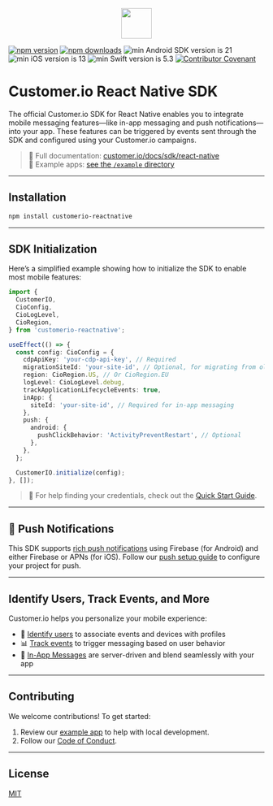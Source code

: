 <p align="center">
  <a href="https://customer.io">
    <img src="https://avatars.githubusercontent.com/u/1152079?s=200&v=4" height="60">
  </a>
</p>

[![npm version](https://img.shields.io/npm/v/customerio-reactnative.svg)](https://www.npmjs.com/package/customerio-reactnative)
[![npm downloads](https://img.shields.io/npm/dm/customerio-reactnative)](https://www.npmjs.com/package/customerio-reactnative)
![min Android SDK version is 21](https://img.shields.io/badge/min%20Android%20SDK-21-green)
![min iOS version is 13](https://img.shields.io/badge/min%20iOS%20version-13-blue)
![min Swift version is 5.3](https://img.shields.io/badge/min%20Swift%20version-5.3-orange)
[![Contributor Covenant](https://img.shields.io/badge/Contributor%20Covenant-2.0-4baaaa.svg)](CODE_OF_CONDUCT.md)

# Customer.io React Native SDK

The official Customer.io SDK for React Native enables you to integrate mobile messaging features—like in-app messaging and push notifications—into your app. These features can be triggered by events sent through the SDK and configured using your Customer.io campaigns.

> 📖 Full documentation: [customer.io/docs/sdk/react-native](https://customer.io/docs/sdk/react-native/)  
> 🧪 Example apps: [see the `/example` directory](/example)

---

## Installation

```bash
npm install customerio-reactnative
```

---

## SDK Initialization

Here’s a simplified example showing how to initialize the SDK to enable most mobile features:

```ts
import {
  CustomerIO,
  CioConfig,
  CioLogLevel,
  CioRegion,
} from 'customerio-reactnative';

useEffect(() => {
  const config: CioConfig = {
    cdpApiKey: 'your-cdp-api-key', // Required
    migrationSiteId: 'your-site-id', // Optional, for migrating from older SDKs
    region: CioRegion.US, // Or CioRegion.EU
    logLevel: CioLogLevel.debug,
    trackApplicationLifecycleEvents: true,
    inApp: {
      siteId: 'your-site-id', // Required for in-app messaging
    },
    push: {
      android: {
        pushClickBehavior: 'ActivityPreventRestart', // Optional
      },
    },
  };

  CustomerIO.initialize(config);
}, []);
```

> 🔑 For help finding your credentials, check out the [Quick Start Guide](https://customer.io/docs/sdk/react-native/quick-start-guide/#step-1).

---

## 📲 Push Notifications

This SDK supports [rich push notifications](https://customer.io/docs/sdk/react-native/rich-push/) using Firebase (for Android) and either Firebase or APNs (for iOS). Follow our [push setup guide](https://customer.io/docs/sdk/react-native/push/) to configure your project for push.

---

## Identify Users, Track Events, and More

Customer.io helps you personalize your mobile experience:

- 👤 [Identify users](https://customer.io/docs/sdk/react-native/identify/) to associate events and devices with profiles
- 📊 [Track events](https://customer.io/docs/sdk/react-native/track-events/) to trigger messaging based on user behavior
- 💬 [In-App Messages](https://customer.io/docs/sdk/react-native/in-app/) are server-driven and blend seamlessly with your app

---

## Contributing

We welcome contributions! To get started:

1. Review our [example app](/example) to help with local development.
2. Follow our [Code of Conduct](CODE_OF_CONDUCT.md).

---

## License

[MIT](LICENSE)
